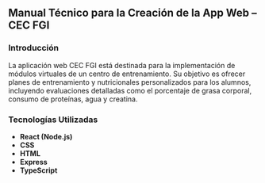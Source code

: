 ## Manual Técnico para la Creación de la App Web – CEC FGI

### Introducción

La aplicación web CEC FGI está destinada para la implementación de módulos virtuales de un centro de entrenamiento. Su objetivo es ofrecer planes de entrenamiento y nutricionales personalizados para los alumnos, incluyendo evaluaciones detalladas como el porcentaje de grasa corporal, consumo de proteínas, agua y creatina.

### Tecnologías Utilizadas

- **React (Node.js)**
- **CSS**
- **HTML**
- **Express**
- **TypeScript**


